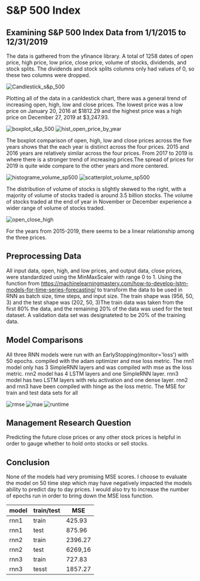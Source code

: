 # S&P 500 Index

## Examining S&P 500 Index Data from 1/1/2015 to 12/31/2019
The data is gathered from the yfinance library. A total of 1258 dates of open price, high price, low price, close price, volume of stocks, dividends, and stock splits. The dividends and stock splits columns only had values of 0, so these two columns were dropped.

![Candlestick_s&p_500](https://github.com/oimartin/SP_500_index_RNN/blob/main/images/canldestick_allyears.png?raw=true)

Plotting all of the data in a canldestick chart, there was a general trend of increasing open, high, low and close prices. The lowest price was a low price on January 20, 2016 at $1812.29 and the highest price was a high price on December 27, 2019 at $3,247.93. 

![boxplot_s&p_500](https://github.com/oimartin/SP_500_index_RNN/blob/main/images/boxplot_years_openHighlowClose.png?raw=true)
![hist_open_price_by_year](https://github.com/oimartin/SP_500_index_RNN/blob/main/images/compare_open_all.png?raw=true)

The boxplot comparison of open, high, low and close prices across the five years shows that the each year is distinct across the four prices. 2015 and 2016 years are relatively similar across the four prices. From 2017 to 2019 is where there is a stronger trend of increasing prices.The spread of prices for 2019 is quite wide compare to the other years and more centered. 

![histograme_volume_sp500](https://github.com/oimartin/SP_500_index_RNN/blob/main/images/combined_volume.png?raw=true)
![scatterplot_volume_sp500](https://github.com/oimartin/SP_500_index_RNN/blob/main/images/scatter_year_volume_all.png?raw=true)

The distribution of volume of stocks is slightly skewed to the right, with a majority of volume of stocks traded is around 3.5 billion stocks. The volume of stocks traded at the end of year in November or December experience a wider range of volume of stocks traded.

![open_close_high](https://github.com/oimartin/SP_500_index_RNN/blob/main/images/3d_view_open_high_close_all.png?raw=true)

For the years from 2015-2019, there seems to be a linear relationship among the three prices.

## Preprocessing Data
All input data, open, high, and low prices, and output data, close prices, were standardized using the MinMaxScaler with range 0 to 1. Using the function from https://machinelearningmastery.com/how-to-develop-lstm-models-for-time-series-forecasting/ to transform the data to be used in RNN as batch size, time steps, and input size. The train shape was (956, 50, 3) and the test shape was (202, 50, 3)The train data was taken from the first 80% the data, and the remaining 20% of the data was used for the test dataset. A validation data set was designateted to be 20% of the training data.

## Model Comparisons
All three RNN models were run with an EarlyStopping(monitor='loss') with 50 epochs. compiled with the adam optimizer and mse loss metric. The rnn1 model only has 3 SimpleRNN layers and was compiled with mse as the loss metric. rnn2 model has 4 LSTM layers and one SimpleRNN layer. rnn3 model has two LSTM layers with relu activation and one dense layer. rnn2 and rnn3 have been compiled with hinge as the loss metric. The MSE for train and test data sets for all  

![rmse](https://github.com/oimartin/SP_500_index_RNN/blob/main/images/rnn_models_RMSE.png?raw=true)
![mae](https://github.com/oimartin/SP_500_index_RNN/blob/main/images/rnn_models_MAE.png?raw=true)
![runtime](https://github.com/oimartin/SP_500_index_RNN/blob/main/images/rnn_models_runtime.png?raw=true)

## Management Research Question
Predicting the future close prices or any other stock prices is helpful in order to gauge whether to hold onto stocks or sell stocks. 

## Conclusion
None of the models had very promising MSE scores. I choose to evaluate the model on 50 time step which may have negatively impacted the models ability to predict day to day prices. I would also try to increase the number of epochs run in order to bring down the MSE loss function. 

model | train/test | MSE
-- | -- |  --
rnn1 | train | 425.93
rnn1 | test | 875.96
rnn2 | train | 2396.27
rnn2 | test | 6269,16
rnn3 | train | 727.83
rnn3 | tesst | 1857.27

